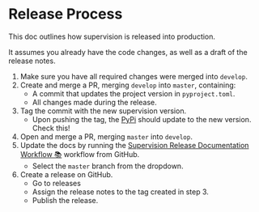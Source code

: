 # Release Process

This doc outlines how supervision is released into production.

It assumes you already have the code changes, as well as a draft of the release notes.

1. Make sure you have all required changes were merged into `develop`.
2. Create and merge a PR, merging `develop` into `master`, containing:
   - A commit that updates the project version in `pyproject.toml`.
   - All changes made during the release.
3. Tag the commit with the new supervision version.
   - Upon pushing the tag, the [PyPi](https://pypi.org/project/supervision/) should update to the new version. Check this!
4. Open and merge a PR, merging `master` into `develop`.
5. Update the docs by running the [Supervision Release Documentation Workflow 📚](https://github.com/roboflow/supervision/actions/workflows/publish-release-docs.yml) workflow from GitHub.
    - Select the `master` branch from the dropdown.
6. Create a release on GitHub.
   - Go to releases
   - Assign the release notes to the tag created in step 3.
   - Publish the release.
